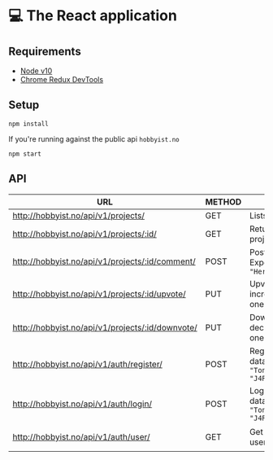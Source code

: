 # 💻 The React application

## Requirements
* [Node v10](https://nodejs.org/en/download/)
* [Chrome Redux DevTools](https://chrome.google.com/webstore/detail/redux-devtools/lmhkpmbekcpmknklioeibfkpmmfibljd)

## Setup

`npm install`

If you're running against the public api `hobbyist.no`

`npm start`

## API

URL | METHOD | EXPLANATION | Authentication
--- | --- | --- | ---
http://hobbyist.no/api/v1/projects/                 | GET   | Lists all the projects | ✅ Allow any
http://hobbyist.no/api/v1/projects/:id/             | GET   | Returns data for a single project by id | ✅ Allow any
http://hobbyist.no/api/v1/projects/:id/comment/     | POST  | Post a comment. Expected data: `{"text": "Here is my comment"}` | ⚠️ Post as anon
http://hobbyist.no/api/v1/projects/:id/upvote/      | PUT   | Upvote a project, increments the karma by one | ✅ Allow any
http://hobbyist.no/api/v1/projects/:id/downvote/    | PUT   | Downvote a project, decrements karma by one | ✅ Allow any
http://hobbyist.no/api/v1/auth/register/            | POST  | Register a user. Expected data: `{"username": "Tony_stark","password": "J4RV1S"}` | ✅ Allow any
http://hobbyist.no/api/v1/auth/login/               | POST  | Login a user. Expected data: `{"username": "Tony_stark","password": "J4RV1S"}` | ⛔️ Must be logged in
http://hobbyist.no/api/v1/auth/user/                | GET   | Get currently logged in user | ⛔️ Must be logged in





